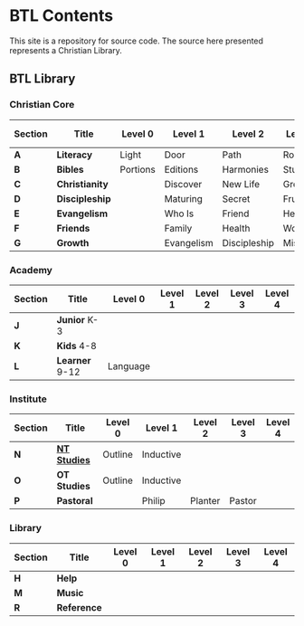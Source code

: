 # BTL Contents

This site is a repository for source code. The source here presented represents a Christian Library. 

## BTL Library
### Christian Core

|Section| Title            | Level 0 | Level 1 | Level 2 | Level 3 | Level 4 
|-------|------------------|---------|---------|---------|---------|--------
| __A__ | __Literacy__     | Light   | Door    | Path    | Road    | Bridge 
| __B__ | __Bibles__       | Portions| Editions|Harmonies| Study   |
| __C__ | __Christianity__ |         | Discover| New Life| Growing |
| __D__ | __Discipleship__ |         | Maturing| Secret  | Fruit   | 
| __E__ | __Evangelism__   |         | Who Is  | Friend  | Help! |
| __F__ | __Friends__      |         | Family  | Health  | Work    |  
| __G__ | __Growth__       |         | Evangelism | Discipleship | Missions | 

### Academy

|Section| Title            | Level 0 | Level 1 | Level 2 | Level 3 | Level 4 
|-------|------------------|---------|---------|---------|---------|--------
| __J__ | __Junior__ K-3   |         |         |
| __K__ | __Kids__ 4-8     |         |         |
| __L__ | __Learner__ 9-12 | Language|         | 

### Institute

|Section| Title            | Level 0 | Level 1 | Level 2 | Level 3 | Level 4 
|-------|------------------|---------|---------|---------|---------|--------
| __N__ | [__NT Studies__](https://github.com/BeTheLight/ENG-N-NewTestamentStudies)| Outline | Inductive | 
| __O__ | __OT Studies__   | Outline | Inductive | 
| __P__ | __Pastoral__     |         | Philip | Planter | Pastor 

### Library

|Section| Title            | Level 0 | Level 1 | Level 2 | Level 3 | Level 4 
|-------|------------------|---------|---------|---------|---------|--------
| __H__ | __Help__        |         |         | 
| __M__ | __Music__        |         |         | 
| __R__ | __Reference__    | | | |
